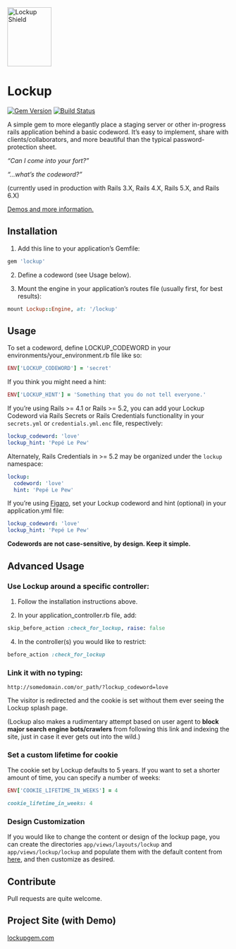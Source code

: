 <img src="http://lockupgem.com/github_host/lockup_mark.png" width="100" height="134" alt="Lockup Shield" />

# Lockup

[![Gem Version](https://badge.fury.io/rb/lockup.svg)](http://badge.fury.io/rb/lockup) [![Build Status](https://travis-ci.com/gblakeman/lockup.svg?branch=master)](https://travis-ci.com/github/gblakeman/lockup)

A simple gem to more elegantly place a staging server or other in-progress rails application behind a basic codeword. It’s easy to implement, share with clients/collaborators, and more beautiful than the typical password-protection sheet.

_“Can I come into your fort?”_

_“…what’s the codeword?”_

(currently used in production with Rails 3.X, Rails 4.X, Rails 5.X, and Rails 6.X)

[Demos and more information.](http://lockupgem.com)

## Installation

1. Add this line to your application’s Gemfile:

```ruby
gem 'lockup'
```

2. Define a codeword (see Usage below).

3. Mount the engine in your application’s routes file (usually first, for best results):

```ruby
mount Lockup::Engine, at: '/lockup'
```

## Usage

To set a codeword, define LOCKUP_CODEWORD in your environments/your_environment.rb file like so:

```ruby
ENV['LOCKUP_CODEWORD'] = 'secret'
```

If you think you might need a hint:

```ruby
ENV['LOCKUP_HINT'] = 'Something that you do not tell everyone.'
```

If you’re using Rails >= 4.1 or Rails >= 5.2, you can add your Lockup Codeword via Rails Secrets or Rails Credentials functionality in your `secrets.yml` or `credentials.yml.enc` file, respectively:

```yml
lockup_codeword: 'love'
lockup_hint: 'Pepé Le Pew'
```

Alternately, Rails Credentials in >= 5.2 may be organized under the `lockup` namespace:

```yml
lockup:
  codeword: 'love'
  hint: 'Pepé Le Pew'
```

If you’re using [Figaro](https://github.com/laserlemon/figaro), set your Lockup codeword and hint (optional) in your application.yml file:

```yml
lockup_codeword: 'love'
lockup_hint: 'Pepé Le Pew'
```

**Codewords are not case-sensitive, by design. Keep it simple.**

## Advanced Usage

### Use Lockup around a specific controller:

1. Follow the installation instructions above.

2. In your application_controller.rb file, add:

```ruby
skip_before_action :check_for_lockup, raise: false
```

4. In the controller(s) you would like to restrict:

```ruby
before_action :check_for_lockup
```

### Link it with no typing:

    http://somedomain.com/or_path/?lockup_codeword=love

The visitor is redirected and the cookie is set without them ever seeing the Lockup splash page.

(Lockup also makes a rudimentary attempt based on user agent to **block major search engine bots/crawlers** from following this link and indexing the site, just in case it ever gets out into the wild.)

### Set a custom lifetime for cookie

The cookie set by Lockup defaults to 5 years. If you want to set a shorter amount of time, you can specify a number of weeks:

```ruby
ENV['COOKIE_LIFETIME_IN_WEEKS'] = 4

cookie_lifetime_in_weeks: 4
```

### Design Customization

If you would like to change the content or design of the lockup page, you can create the directories `app/views/layouts/lockup` and `app/views/lockup/lockup` and populate them with the default content from [here](https://github.com/gblakeman/lockup/tree/master/app/views), and then customize as desired.

## Contribute

Pull requests are quite welcome.

## Project Site (with Demo)

[lockupgem.com](https://lockupgem.com)
